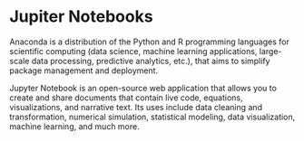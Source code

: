 # Jupiter Notebooks

Anaconda is a distribution of the Python and R programming languages for scientific computing (data science, machine learning applications, large-scale data processing, predictive analytics, etc.), that aims to simplify package management and deployment.

Jupyter Notebook is an open-source web application that allows you to create and share documents that contain live code, equations, visualizations, and narrative text. Its uses include data cleaning and transformation, numerical simulation, statistical modeling, data visualization, machine learning, and much more.